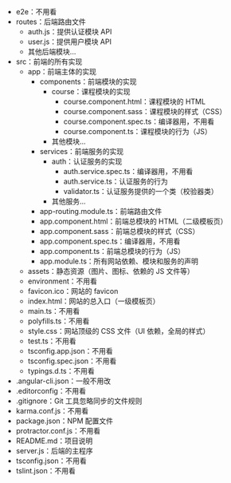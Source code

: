 - e2e：不用看
- routes：后端路由文件
  - auth.js：提供认证模块 API
  - user.js：提供用户模块 API
  - 其他后端模块...
- src：前端的所有实现
  - app：前端主体的实现
    - components：前端模块的实现
      - course：课程模块的实现
        - course.component.html：课程模块的 HTML
        - course.component.sass：课程模块的样式（CSS）
        - course.component.spec.ts：编译器用，不用看
        - course.component.ts：课程模块的行为（JS）
      - 其他模块...
    - services：前端服务的实现
      - auth：认证服务的实现
        - auth.service.spec.ts：编译器用，不用看
        - auth.service.ts：认证服务的行为
        - validator.ts：认证服务提供的一个类（校验器类）
      - 其他服务...
    - app-routing.module.ts：前端路由文件
    - app.component.html：前端总模块的 HTML（二级模板页）
    - app.component.sass：前端总模块的样式（CSS）
    - app.component.spec.ts：编译器用，不用看
    - app.component.ts：前端总模块的行为（JS）
    - app.module.ts：所有网站依赖、模块和服务的声明
  - assets：静态资源（图片、图标、依赖的 JS 文件等）
  - environment：不用看
  - favicon.ico：网站的 favicon
  - index.html：网站的总入口（一级模板页）
  - main.ts：不用看
  - polyfills.ts：不用看
  - style.css：网站顶级的 CSS 文件（UI 依赖，全局的样式）
  - test.ts：不用看
  - tsconfig.app.json：不用看
  - tsconfig.spec.json：不用看
  - typings.d.ts：不用看
- .angular-cli.json：一般不用改
- .editorconfig：不用看
- .gitignore：Git 工具忽略同步的文件规则
- karma.conf.js：不用看
- package.json：NPM 配置文件
- protractor.conf.js：不用看
- README.md：项目说明
- server.js：后端的主程序
- tsconfig.json：不用看
- tslint.json：不用看

